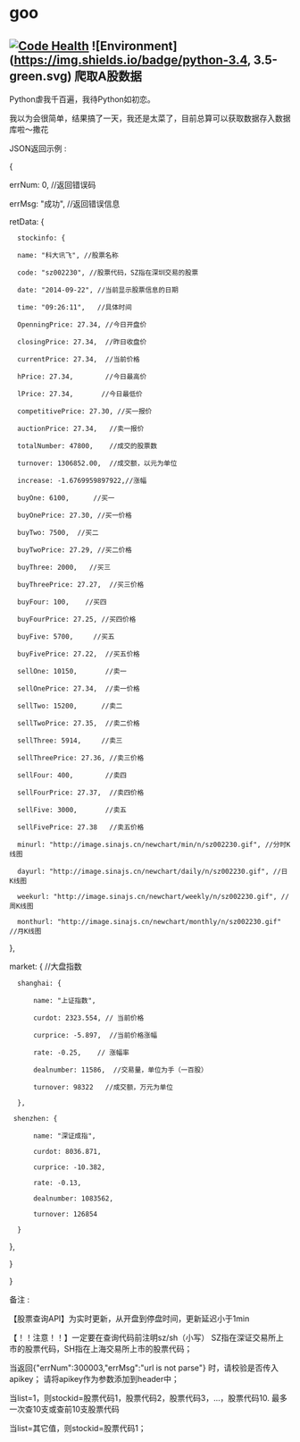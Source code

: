 # goo
[![Code Health](https://landscape.io/github/gc313/goo/master/landscape.svg?style=flat)](https://landscape.io/github/gc313/goo/master)
![Environment](https://img.shields.io/badge/python-3.4, 3.5-green.svg)
爬取A股数据
-----------------
Python虐我千百遍，我待Python如初恋。

我以为会很简单，结果搞了一天，我还是太菜了，目前总算可以获取数据存入数据库啦～撒花


 JSON返回示例 :  


{  

  errNum: 0,     //返回错误码  

  errMsg: "成功", //返回错误信息  

  retData: {  

      stockinfo: {  

      name: "科大讯飞", //股票名称   

      code: "sz002230", //股票代码，SZ指在深圳交易的股票  

      date: "2014-09-22", //当前显示股票信息的日期  

      time: "09:26:11",   //具体时间  

      OpenningPrice: 27.34, //今日开盘价  

      closingPrice: 27.34,  //昨日收盘价  

      currentPrice: 27.34,  //当前价格  

      hPrice: 27.34,        //今日最高价  

      lPrice: 27.34,       //今日最低价  

      competitivePrice: 27.30, //买一报价  

      auctionPrice: 27.34,   //卖一报价  

      totalNumber: 47800,    //成交的股票数  

      turnover: 1306852.00,  //成交额，以元为单位  

      increase: -1.6769959897922,//涨幅   

      buyOne: 6100,      //买一   

      buyOnePrice: 27.30, //买一价格  

      buyTwo: 7500,  //买二  

      buyTwoPrice: 27.29, //买二价格  

      buyThree: 2000,   //买三  

      buyThreePrice: 27.27,  //买三价格  

      buyFour: 100,    //买四  

      buyFourPrice: 27.25, //买四价格  

      buyFive: 5700,     //买五  

      buyFivePrice: 27.22,  //买五价格  

      sellOne: 10150,       //卖一  

      sellOnePrice: 27.34,  //卖一价格  

      sellTwo: 15200,      //卖二  

      sellTwoPrice: 27.35,  //卖二价格  

      sellThree: 5914,     //卖三  

      sellThreePrice: 27.36, //卖三价格  

      sellFour: 400,        //卖四  

      sellFourPrice: 27.37,  //卖四价格  

      sellFive: 3000,       //卖五  

      sellFivePrice: 27.38   //卖五价格  

      minurl: "http://image.sinajs.cn/newchart/min/n/sz002230.gif", //分时K线图  

      dayurl: "http://image.sinajs.cn/newchart/daily/n/sz002230.gif", //日K线图  

      weekurl: "http://image.sinajs.cn/newchart/weekly/n/sz002230.gif", //周K线图  

      monthurl: "http://image.sinajs.cn/newchart/monthly/n/sz002230.gif" //月K线图  

   },  

   market: {    //大盘指数  

      shanghai: {  

          name: "上证指数",  

          curdot: 2323.554, // 当前价格  

          curprice: -5.897,  //当前价格涨幅  

          rate: -0.25,    // 涨幅率  

          dealnumber: 11586,  //交易量，单位为手（一百股）  

          turnover: 98322   //成交额，万元为单位  

      },  

     shenzhen: {  

          name: "深证成指",  

          curdot: 8036.871,  

          curprice: -10.382,  

          rate: -0.13,  

          dealnumber: 1083562,  

          turnover: 126854  

      }  

   },  

  }  

}  


备注 :  


【股票查询API】为实时更新，从开盘到停盘时间，更新延迟小于1min  

【！！注意！！】一定要在查询代码前注明sz/sh（小写） SZ指在深证交易所上市的股票代码，SH指在上海交易所上市的股票代码；  

当返回{"errNum":300003,"errMsg":"url is not parse"} 时，请校验是否传入apikey； 请将apikey作为参数添加到header中；  

当list=1，则stockid=股票代码1，股票代码2，股票代码3，...，股票代码10.  最多一次查10支或查前10支股票代码  

当list=其它值，则stockid=股票代码1；  



